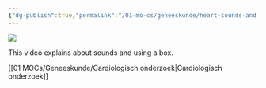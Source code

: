 ```yaml
---
{"dg-publish":true,"permalink":"/01-mo-cs/geneeskunde/heart-sounds-and-murmur-with-cardboard/","title":"Heart Sounds and Murmur with Cardboard","tags":["clippings"],"noteIcon":"","created":"2024-12-27T01:54:13.729+01:00","updated":"2024-12-29T13:58:43.986+01:00"}
---
```


![](https://www.youtube.com/watch?v=HkTKU2pwA2E)  

This video explains about  sounds and  using a  box.

[[01 MOCs/Geneeskunde/Cardiologisch onderzoek\|Cardiologisch onderzoek]]